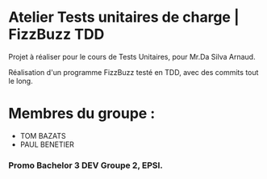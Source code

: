 # Atelier Tests unitaires de charge | FizzBuzz TDD

Projet à réaliser pour le cours de Tests Unitaires, pour Mr.Da Silva Arnaud. 

Réalisation d'un programme FizzBuzz testé en TDD, avec des commits tout le long. 

# Membres du groupe : 
* TOM BAZATS
* PAUL BENETIER

### Promo Bachelor 3 DEV Groupe 2, EPSI.
